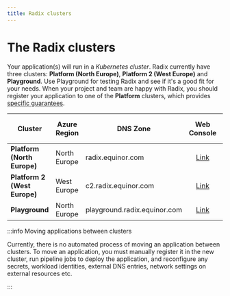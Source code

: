 ```yaml
---
title: Radix clusters
---
```

# The Radix clusters

Your application(s) will run in a *Kubernetes cluster*. Radix currently have three clusters: **Platform (North Europe)**, **Platform 2 (West Europe)** and **Playground**. Use Playground for testing Radix and see if it's a good fit for your needs. When your project and team are happy with Radix, you should register your application to one of the **Platform** clusters, which provides [specific guarantees](/docs/topic-uptime/).

| Cluster                      | Azure Region | DNS Zone                     | Web Console                                          | Radix API (Swagger UI)                                      |
| ---------------------------- | -------------| ---------------------------- | :--------------------------------------------------: | :---------------------------------------------------------: |
| **Platform (North Europe)**  | North Europe | radix.equinor.com            | [Link](https://console.radix.equinor.com)            | [Link](https://api.radix.equinor.com/swaggerui/)            |
| **Platform 2 (West Europe)** | West Europe  | c2.radix.equinor.com         | [Link](https://console.c2.radix.equinor.com)         | [Link](https://api.c2.radix.equinor.com/swaggerui/)         |
| **Playground**               | North Europe | playground.radix.equinor.com | [Link](https://console.playground.radix.equinor.com) | [Link](https://api.playground.radix.equinor.com/swaggerui/) |


:::info Moving applications between clusters

Currently, there is no automated process of moving an application between clusters. To move an application, you must manually register it in the new cluster, run pipeline jobs to deploy the application, and reconfigure any secrets, workload identities, external DNS entries, network settings on external resources etc.

:::